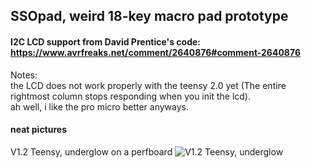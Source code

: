 ## SSOpad, weird 18-key macro pad prototype

#### I2C LCD support from David Prentice's code: https://www.avrfreaks.net/comment/2640876#comment-2640876 
Notes:\
the LCD does not work properly with the teensy 2.0 yet (The entire rightmost column stops responding when you init the lcd).\
ah well, i like the pro micro better anyways.

#### neat pictures
V1.2 Teensy, underglow on a perfboard
![V1.2 Teensy, underglow](https://user-images.githubusercontent.com/33560291/85184022-05ea1000-b243-11ea-93e6-429593b7d0d9.jpg)



